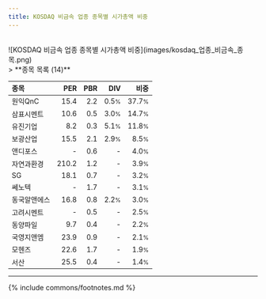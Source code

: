 ```yaml
---
title: KOSDAQ 비금속 업종 종목별 시가총액 비중
---
```

<br>
![KOSDAQ 비금속 업종 종목별 시가총액 비중](images/kosdaq_업종_비금속_종목.png)
<br>
> **종목 목록 (14)**<a id="list"></a>

| **종목** | **PER** | **PBR** | **DIV** | **비중** |
| :------- | ------: | ------: | ------: | -------: |
| 원익QnC | 15.4 | 2.2 | 0.5<small>%</small> | 37.7<small>%</small> |
| 삼표시멘트 | 10.6 | 0.5 | 3.0<small>%</small> | 14.7<small>%</small> |
| 유진기업 | 8.2 | 0.3 | 5.1<small>%</small> | 11.8<small>%</small> |
| 보광산업 | 15.5 | 2.1 | 2.9<small>%</small> | 8.5<small>%</small> |
| 앤디포스 | - | 0.6 | - | 4.0<small>%</small> |
| 자연과환경 | 210.2 | 1.2 | - | 3.9<small>%</small> |
| SG | 18.1 | 0.7 | - | 3.2<small>%</small> |
| 쎄노텍 | - | 1.7 | - | 3.1<small>%</small> |
| 동국알앤에스 | 16.8 | 0.8 | 2.2<small>%</small> | 3.0<small>%</small> |
| 고려시멘트 | - | 0.5 | - | 2.5<small>%</small> |
| 동양파일 | 9.7 | 0.4 | - | 2.2<small>%</small> |
| 국영지앤엠 | 23.9 | 0.9 | - | 2.1<small>%</small> |
| 모헨즈 | 22.6 | 1.7 | - | 1.9<small>%</small> |
| 서산 | 25.5 | 0.4 | - | 1.4<small>%</small> |

---
{% include commons/footnotes.md %}
